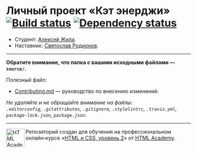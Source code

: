 # Личный проект «Кэт энерджи» [![Build status][travis-image]][travis-url] [![Dependency status][dependency-image]][dependency-url]

* Студент: [Алексей Жила](https://up.htmlacademy.ru/adaptive/18/user/1168065).
* Наставник: [Святослав Родионов](https://up.htmlacademy.ru/adaptive/18/user/454461).

---

**Обратите внимание, что папка с вашими исходными файлами — `source/`.**

Полезный файл:

- [Contributing.md](Contributing.md) — руководство по внесению изменений.

_Не удаляйте и не обращайте внимание на файлы:_<br>
_`.editorconfig`, `.gitattributes`, `.gitignore`, `.stylelintrc`, `.travis.yml`, `package-lock.json`, `package.json`._

---

<a href="https://htmlacademy.ru/intensive/adaptive"><img align="left" width="50" height="50" alt="HTML Academy" src="https://up.htmlacademy.ru/static/img/intensive/adaptive/logo-for-github-2.png"></a>

Репозиторий создан для обучения на профессиональном онлайн‑курсе «[HTML и CSS, уровень 2](https://htmlacademy.ru/intensive/adaptive)» от [HTML Academy](https://htmlacademy.ru).

[travis-image]: https://travis-ci.com/htmlacademy-adaptive/1168065-cat-energy-18.svg?branch=master
[travis-url]: https://travis-ci.com/htmlacademy-adaptive/1168065-cat-energy-18
[dependency-image]: https://david-dm.org/htmlacademy-adaptive/1168065-cat-energy-18/dev-status.svg?style=flat-square
[dependency-url]: https://david-dm.org/htmlacademy-adaptive/1168065-cat-energy-18?type=dev
